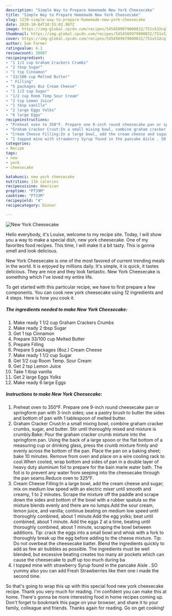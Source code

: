 ```yaml
---
description: "Simple Way to Prepare Homemade New York Cheesecake"
title: "Simple Way to Prepare Homemade New York Cheesecake"
slug: 1239-simple-way-to-prepare-homemade-new-york-cheesecake
date: 2020-10-04T10:55:03.907Z
image: https://img-global.cpcdn.com/recipes/5454589979000832/751x532cq70/new-york-cheesecake-recipe-main-photo.jpg
thumbnail: https://img-global.cpcdn.com/recipes/5454589979000832/751x532cq70/new-york-cheesecake-recipe-main-photo.jpg
cover: https://img-global.cpcdn.com/recipes/5454589979000832/751x532cq70/new-york-cheesecake-recipe-main-photo.jpg
author: Sam Farmer
ratingvalue: 4.1
reviewcount: 30887
recipeingredient:
- "1 1/2 cup Graham Crackers Crumbs"
- "2 tbsp Sugar"
- "1 tsp Cinnamon"
- "33/100 cup Melted Butter"
- " Filling"
- "5 packages 8oz Cream Cheese"
- "1 1/2 cup Sugar"
- "1/2 cup Room Temp Sour Cream"
- "2 tsp Lemon Juice"
- "1 tbsp vanilla"
- "2 large Eggs Yolks"
- "6 large Eggs"
recipeinstructions:
- "Preheat oven to 350°F. Prepare one 9-inch round cheesecake pan or springform pan with 3-inch sides; use a pastry brush to butter the sides and bottom of pan with 1 tablespoon of melted butter."
- "Graham Cracker Crust:In a small mixing bowl, combine graham cracker crumbs, sugar, and butter. Stir until thoroughly mixed and mixture is crumbly.Bake: Pour the graham cracker crumb mixture into the springform pan. Using the back of a large spoon or the flat bottom of a measuring cup or drinking glass, press the crumb mixture firmly and evenly across the bottom of the pan. Place the pan on a baking sheet; bake 10 minutes. Remove from oven and place on a wire cooling rack to cool.When cooled, wrap bottom and sides of pan in a double layer of heavy duty aluminum foil to prepare for the bain marie water bath. The foil is to prevent any water from seeping into the cheesecake through the pan seams.Reduce oven to 325°F."
- "Cream Cheese Filling:In a large bowl, add the cream cheese and sugar; mix on medium low speed with an electric mixer until smooth and creamy, 1 to 2 minutes. Scrape the mixture off the paddle and scrape down the sides and bottom of the bowl with a rubber spatula so the mixture blends evenly and there are no lumps.Add the sour cream, lemon juice, and vanilla; continue beating on medium low speed until thoroughly combined, about 1 minute.Add the egg yolks; beat until combined, about 1 minute. Add the eggs 2 at a time, beating until thoroughly combined, about 1 minute, scraping the bowl between additions. Tip: crack the eggs into a small bowl and whisk with a fork to thoroughly break up the egg before adding to the cheese mixture. Tip: Do not overbeat the cheesecake batter. Blend the ingredients quickly to add as few air bubbles as possible. The ingredients must be well blended, but excessive beating creates too many air pockets which can cause the cheesecake to puff up too much during ba"
- "I topped mine with strawberry Syrup found in the pancake Aisle . SO yummy also you can add Fresh Strawberries like then one i made the second time."
categories:
- Recipe
tags:
- new
- york
- cheesecake

katakunci: new york cheesecake 
nutrition: 116 calories
recipecuisine: American
preptime: "PT39M"
cooktime: "PT33M"
recipeyield: "4"
recipecategory: Dinner

---
```



![New York Cheesecake](https://img-global.cpcdn.com/recipes/5454589979000832/751x532cq70/new-york-cheesecake-recipe-main-photo.jpg)

Hello everybody, it's Louise, welcome to my recipe site. Today, I will show you a way to make a special dish, new york cheesecake. One of my favorites food recipes. This time, I will make it a bit tasty. This is gonna smell and look delicious.

New York Cheesecake is one of the most favored of current trending meals in the world. It is enjoyed by millions daily. It's simple, it is quick, it tastes delicious. They are nice and they look fantastic. New York Cheesecake is something which I've loved my entire life.




To get started with this particular recipe, we have to first prepare a few components. You can cook new york cheesecake using 12 ingredients and 4 steps. Here is how you cook it.

<!--inarticleads1-->

##### The ingredients needed to make New York Cheesecake:

1. Make ready 1 1/2 cup Graham Crackers Crumbs
1. Make ready 2 tbsp Sugar
1. Get 1 tsp Cinnamon
1. Prepare 33/100 cup Melted Butter
1. Prepare  Filling
1. Prepare 5 packages (8oz.) Cream Cheese
1. Make ready 1 1/2 cup Sugar
1. Get 1/2 cup Room Temp. Sour Cream
1. Get 2 tsp Lemon Juice
1. Take 1 tbsp vanilla
1. Get 2 large Eggs Yolks
1. Make ready 6 large Eggs




<!--inarticleads2-->

##### Instructions to make New York Cheesecake:

1. Preheat oven to 350°F. Prepare one 9-inch round cheesecake pan or springform pan with 3-inch sides; use a pastry brush to butter the sides and bottom of pan with 1 tablespoon of melted butter.
1. Graham Cracker Crust:In a small mixing bowl, combine graham cracker crumbs, sugar, and butter. Stir until thoroughly mixed and mixture is crumbly.Bake: Pour the graham cracker crumb mixture into the springform pan. Using the back of a large spoon or the flat bottom of a measuring cup or drinking glass, press the crumb mixture firmly and evenly across the bottom of the pan. Place the pan on a baking sheet; bake 10 minutes. Remove from oven and place on a wire cooling rack to cool.When cooled, wrap bottom and sides of pan in a double layer of heavy duty aluminum foil to prepare for the bain marie water bath. The foil is to prevent any water from seeping into the cheesecake through the pan seams.Reduce oven to 325°F.
1. Cream Cheese Filling:In a large bowl, add the cream cheese and sugar; mix on medium low speed with an electric mixer until smooth and creamy, 1 to 2 minutes. Scrape the mixture off the paddle and scrape down the sides and bottom of the bowl with a rubber spatula so the mixture blends evenly and there are no lumps.Add the sour cream, lemon juice, and vanilla; continue beating on medium low speed until thoroughly combined, about 1 minute.Add the egg yolks; beat until combined, about 1 minute. Add the eggs 2 at a time, beating until thoroughly combined, about 1 minute, scraping the bowl between additions. Tip: crack the eggs into a small bowl and whisk with a fork to thoroughly break up the egg before adding to the cheese mixture. Tip: Do not overbeat the cheesecake batter. Blend the ingredients quickly to add as few air bubbles as possible. The ingredients must be well blended, but excessive beating creates too many air pockets which can cause the cheesecake to puff up too much during ba
1. I topped mine with strawberry Syrup found in the pancake Aisle . SO yummy also you can add Fresh Strawberries like then one i made the second time.




So that's going to wrap this up with this special food new york cheesecake recipe. Thank you very much for reading. I'm confident you can make this at home. There's gonna be more interesting food in home recipes coming up. Don't forget to bookmark this page on your browser, and share it to your family, colleague and friends. Thanks again for reading. Go on get cooking!
